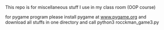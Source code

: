 This repo is for miscellaneous stuff I use in my class room (OOP course)

for pygame program please install pygame at www.pygame.org
and download all stuffs in one directory and call python3 rocckman_game3.py
